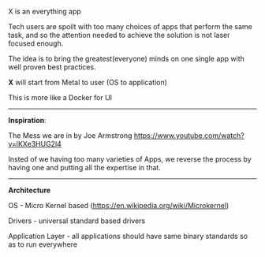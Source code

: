 X is an everything app

Tech users are spoilt with too many choices of apps that perform the same task, and so the attention needed to achieve the solution is not laser focused enough.

The idea is to bring the greatest(everyone) minds on one single app with well proven best practices.

**X** will start from Metal to user (OS to application)

This is more like a Docker for UI


_________________
**Inspiration**:

The Mess we are in by Joe Armstrong
https://www.youtube.com/watch?v=lKXe3HUG2l4

Insted of we having too many varieties of Apps, we reverse the process by having one and putting all the expertise in that.


_____________________
**Architecture**

OS - Micro Kernel based (https://en.wikipedia.org/wiki/Microkernel)

Drivers - universal standard based drivers

Application Layer - all applications should have same binary standards so as to run everywhere


